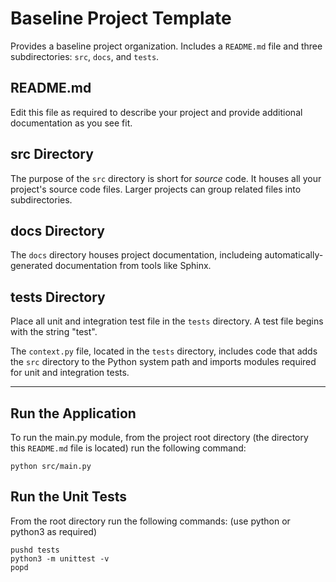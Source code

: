 # Baseline Project Template

Provides a baseline project organization. Includes a `README.md` file and three subdirectories: `src`, `docs`, and `tests`.

## README.md

Edit this file as required to describe your project and provide additional documentation as you see fit. 

## src Directory

The purpose of the `src` directory is short for *source* code. It houses all your project's source code files. Larger projects can group related files into subdirectories. 

## docs Directory

The `docs` directory houses project documentation, includeing automatically-generated documentation from tools like Sphinx.

## tests Directory

Place all unit and integration test file in the `tests` directory. A test file begins with the string "test".

The `context.py` file, located in the `tests` directory, includes code that adds the `src` directory to the Python system path and imports modules required for unit and integration tests. 

---
## Run the Application
To run the main.py module, from the project root directory (the directory this `README.md` file is located) run the following command:
```
python src/main.py

```

## Run the Unit Tests

From the root directory run the following commands: (use python or python3 as required)
```
pushd tests
python3 -m unittest -v
popd
```
